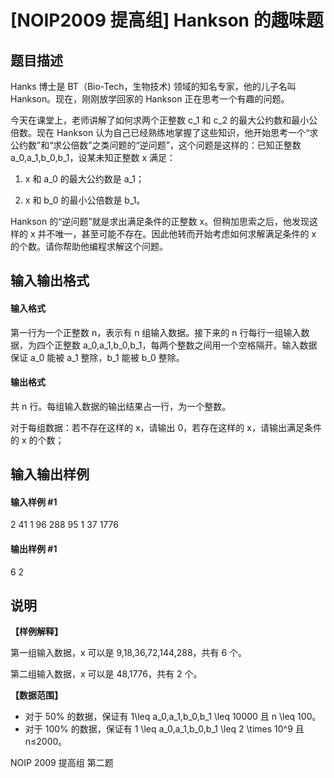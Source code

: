 
# [NOIP2009 提高组] Hankson 的趣味题
## 题目描述
Hanks 博士是 BT（Bio-Tech，生物技术) 领域的知名专家，他的儿子名叫 Hankson。现在，刚刚放学回家的 Hankson 正在思考一个有趣的问题。

今天在课堂上，老师讲解了如何求两个正整数 c_1 和 c_2 的最大公约数和最小公倍数。现在 Hankson 认为自己已经熟练地掌握了这些知识，他开始思考一个“求公约数”和“求公倍数”之类问题的“逆问题”，这个问题是这样的：已知正整数 a_0,a_1,b_0,b_1，设某未知正整数 x 满足：

1. x 和 a_0 的最大公约数是 a_1；

2. x 和 b_0 的最小公倍数是 b_1。

Hankson 的“逆问题”就是求出满足条件的正整数 x。但稍加思索之后，他发现这样的 x 并不唯一，甚至可能不存在。因此他转而开始考虑如何求解满足条件的 x 的个数。请你帮助他编程求解这个问题。

## 输入输出格式
#### 输入格式

第一行为一个正整数 n，表示有 n 组输入数据。接下来的 n 行每行一组输入数据，为四个正整数 a_0,a_1,b_0,b_1，每两个整数之间用一个空格隔开。输入数据保证 a_0 能被 a_1 整除，b_1 能被 b_0 整除。

#### 输出格式

共 n 行。每组输入数据的输出结果占一行，为一个整数。

对于每组数据：若不存在这样的 x，请输出 0，若存在这样的 x，请输出满足条件的 x 的个数；
## 输入输出样例
#### 输入样例 #1
2 
41 1 96 288 
95 1 37 1776 
#### 输出样例 #1
6 
2
## 说明
**【样例解释】**

第一组输入数据，x 可以是 9,18,36,72,144,288，共有 6 个。

第二组输入数据，x 可以是 48,1776，共有 2 个。

**【数据范围】**

- 对于 50\% 的数据，保证有 1\leq a_0,a_1,b_0,b_1 \leq 10000 且 n \leq 100。
- 对于 100\% 的数据，保证有 1 \leq a_0,a_1,b_0,b_1 \leq 2 \times 10^9 且 n≤2000。

NOIP 2009 提高组 第二题


